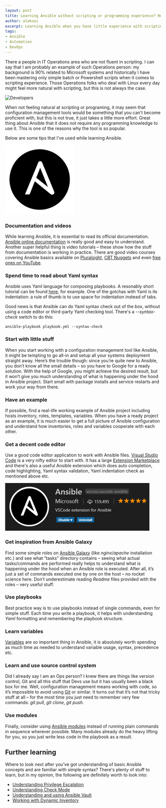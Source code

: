 ```yaml
---
layout: post
title: Learning Ansible without scripting or programming experience? Here are a few tips.
author: aleksei
excerpt: Learning Ansible when you have little experience with scripting or programming might seem a complicated task. Here are my tips and tricks in learning Ansible.
tags:
- Ansible
- Automation
- DevOps
---
```


There a people in IT Operations area who are not fluent in scripting. I can say that I am probably an example of such Operations person: my background is 90% related to Microsoft systems and historically I have been mastering only simple batch or Powershell scripts when it comes to scripting experience. Those Operations folks who deal with Linux every day might feel more natural with scripting, but this is not always the case.

![Developers](/img/learning-ansible/developers.gif)

When not feeling natural at scripting or programing, it may seem that configuration management tools would be something that you can’t become proficient with, but this is not true, it just takes a little more effort. Great thing about Ansible that it does not require any programming knowledge to use it. This is one of the reasons why the tool is so popular. 

Below are some tips that I’ve used while learning Ansible.

![Ansible Logo](/img/learning-ansible/ansible-logo.png)


### Documentation and videos

While learning Ansible, it is essential to read its official documentation. [Ansible online documentation](https://docs.ansible.com/ansible/latest/index.html) is really good and easy to understand. Another super helpful thing is video tutorials – these show how the stuff from documentation is working in practice. There are good video courses covering Ansible basics available on [Pluralsight](https://www.youtube.com/results?search_query=ansible+basic+tutorial), [CBT Nuggets](https://www.cbtnuggets.com/it-training/ansible-essentials) and even [free ones on YouTube](https://www.youtube.com/results?search_query=ansible+basic+tutorial).

### Spend time to read about Yaml syntax

Ansible uses Yaml language for composing playbooks. A resonably short tutorial can be found [here](https://gettaurus.org/docs/YAMLTutorial/), for example. One of the gotchas with Yaml is its indentation: a rule of thumb is to use space for indentation instead of tabs.

Good news is that Ansible can do Yaml syntax check out of the box, without using a code editor or third-party Yaml checking tool. There's a *--syntax-check* switch to do this:

```
ansible-playbook playbook.yml --syntax-check
```

### Start with little stuff

When you start working with a configuration management tool like Ansible, it might be tempting to go all-in and setup all your systems deployment straight away. Here’s the trouble though: since you’re quite new to Ansible, you don’t know all the small details – so you have to Google for a ready solution. With the help of Google, you might achieve the desired result, but it won’t give you much understanding of what is happening under the hood in Ansible project. Start small with package installs and service restarts and work your way from there.

### Have an example

If possible, find a real-life working example of Ansible project including hosts inventory, roles, templates, variables. When you have a ready project as an example, it is much easier to get a full picture of Ansible configuration and understand how inventories, roles and variables cooperate with each other.

### Get a decent code editor

Use a good code editor application to work with Ansible files. [Visual Studio Code](https://code.visualstudio.com/) is a very nifty editor to start with. It has a large [Extension Marketplace](https://code.visualstudio.com/docs/editor/extension-gallery) and there's also a useful Ansible extension which does auto completion, code highlighting, Yaml syntax validation, Yaml indentation check as mentioned above etc. 

![VSCode Ansible extension](/img/learning-ansible/vscode_extension.png)

### Get inspiration from Ansible Galaxy

Find some simple roles on [Ansible Galaxy](https://galaxy.ansible.com/) (like *nginx*/*apache* installation etc.) and see what “tasks” directory contains – seeing what actual tasks/commands are performed really helps to understand what is happening under the hood when an Ansible role is executed. After all, it’s just a set of commands executed one by one on the host – no rocket science here. Don’t underestimate reading *Readme* files provided with the roles – very useful stuff.

### Use playbooks

Best practice way is to use playbooks instead of single commands, even for simple stuff. Each time you write a playbook, it helps with understanding *Yaml* formatting and remembering the playbook structure. 

### Learn variables

[Variables](https://docs.ansible.com/ansible/2.7/user_guide/playbooks_variables.html) are so important thing in Ansible, it is absolutely worth spending as much time as needed to understand variable usage, syntax, precedence etc.

### Learn and use source control system

Did I already say I am an Ops person? I knew there are things like version control, Git and all this stuff that Devs use but it has usually been a black box for me. Well, configuration management means working with code, so it’s impossible to avoid using [Git](https://git-scm.com/) or similar. It turns out that it’s not that tricky stuff at all – for the most time you just need to remember very few commands: *git pull*, *git clone*, *git push*.

### Use modules

Finally, consider using [Ansible modules](https://docs.ansible.com/ansible/2.7/user_guide/modules_intro.html) instead of running plain commands in sequence wherever possible. Many modules already do the heavy lifting for you, so you just write less code in the playbook as a result. 

## Further learning

Where to look next after you've got understanding of basic Ansible concepts and are familiar with simple syntax? There's plenty of stuff to learn, but in my opinion, the following are definitely worth to look into:

- [Understanding Privilege Escalation](https://docs.ansible.com/ansible/2.7/user_guide/become.html)
- [Understanding Check Mode](https://docs.ansible.com/ansible/2.7/user_guide/playbooks_checkmode.html)
- [Understanding and using Ansible Vault](https://docs.ansible.com/ansible/2.7/user_guide/vault.html)
- [Working with Dynamic Inventory](https://docs.ansible.com/ansible/2.7/user_guide/intro_dynamic_inventory.html)
